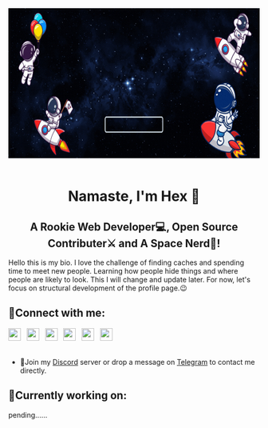 <div><img src="static/banner2.gif" width="1000px" height="300px" alt="my_banner"></div>
<br>
<h1 align="center">Namaste, I'm Hex 🙏</h1>
<h2 align="center">A Rookie Web Developer💻, Open Source Contributer⚔️ and A Space Nerd🚀!</h2>  

Hello this is my bio. I love the challenge of finding caches and spending time to meet new people. Learning how people hide things and where people are likely to look. This I will change and update later. For now, let's focus on structural development of the profile page.😉

## 🤝Connect with me:
  
<div>
    <a href="https://discord.gg/awybScJC"><img height="25px" width="25px" src="https://cdn-icons-png.flaticon.com/512/5968/5968756.png"></a>&nbsp;&nbsp;
    <a href="https://www.reddit.com/user/thehexdev"><img height="25px" width="25px" src="https://cdn-icons-png.flaticon.com/512/3670/3670226.png"></a>&nbsp;&nbsp;
    <a href="https://replit.com/@thehexdev"><img height="25px" width="25px" src="https://encrypted-tbn0.gstatic.com/images?q=tbn:ANd9GcQlSywj2OHTEYOJ6odcOLkzA03Ny1Rkq4FcDQ42oR4hgfGuqpU-APrGE3t-&s=10"></a>&nbsp;&nbsp;
    <a href="https://t.me/snymgoel"><img height="25px" width="25px" src="https://cdn-icons-png.flaticon.com/512/5968/5968804.png"></a>&nbsp;&nbsp;
    <a href="https://linkedin.com/in/snymgoel"><img height="25px" width="25px" src="https://cdn-icons-png.flaticon.com/512/3536/3536505.png"></a>&nbsp;&nbsp;
    <a href="https://medium.com/@sanyamgoel"><img height="25px" width="25px" src="https://cdn-icons-png.flaticon.com/512/5968/5968906.png" ></a>
</div><br>

* 💬Join my [Discord](https://discord.gg/awybScJC) server or drop a message on [Telegram](https://t.me/iamsanyamgoel) to contact me directly.  


## 🔭Currently working on:

pending......